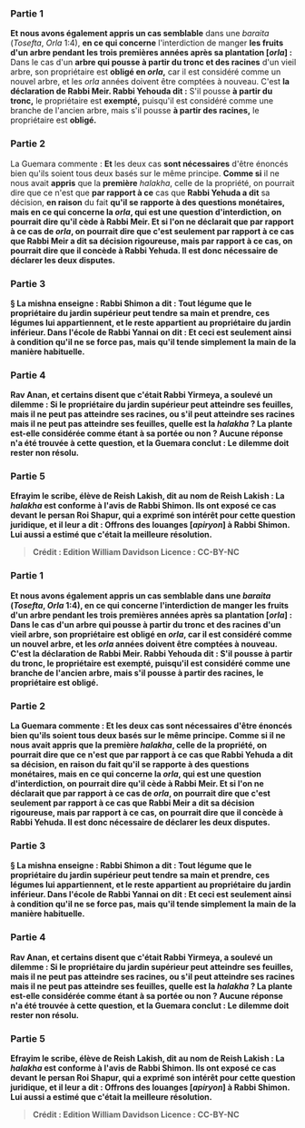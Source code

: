 
### Partie 1
<b>Et nous avons également appris un cas semblable</b> dans une <i>baraita</i> (<i>Tosefta</i>, <i>Orla</i> 1:4), <b>en ce qui concerne</b> l'interdiction de manger <b>les fruits d'un arbre pendant les trois premières années après sa plantation [<i>orla</i>] : </b> Dans le cas d'un <b>arbre qui pousse à partir du tronc et des racines</b> d'un vieil arbre, son propriétaire est <b>obligé en <i>orla</i>,</b> car il est considéré comme un nouvel arbre, et les <i>orla</i> années doivent être comptées à nouveau. C'est <b>la déclaration de Rabbi Meir. Rabbi Yehouda dit :</b> S'il pousse <b>à partir du tronc,</b> le propriétaire est <b>exempté,</b> puisqu'il est considéré comme une branche de l'ancien arbre, mais s'il pousse <b>à partir des racines,</b> le propriétaire est <b>obligé.</b>

### Partie 2
La Guemara commente : <b>Et</b> les deux cas <b>sont nécessaires</b> d'être énoncés bien qu'ils soient tous deux basés sur le même principe. <b>Comme si</b> il ne nous avait <b>appris</b> que la <b>première</b> <i>halakha</i>, celle de la propriété, on pourrait dire que ce n'est que <b>par rapport à ce</b> cas que <b>Rabbi Yehuda a dit</b> sa décision, <b>en raison</b> du fait <b>qu'il se rapporte à des <b>questions monétaires, mais en ce qui concerne la <i>orla</i>, qui est</b> une question d'<b>interdiction,</b> on pourrait <b>dire</b> qu'il <b>cède à Rabbi Meir. Et si l'on ne déclarait</b> que <b>par rapport à ce</b> cas de <i>orla</i>, on pourrait dire que c'est seulement <b>par rapport à ce</b> cas que <b>Rabbi Meir a dit</b> sa décision rigoureuse, <b>mais par rapport à ce</b> cas, on pourrait <b>dire</b> que <b>il concède à Rabbi Yehuda.</b> Il est donc <b>nécessaire</b> de déclarer les deux disputes.

### Partie 3
§ La mishna enseigne : <b>Rabbi Shimon a dit : Tout</b> légume <b>que le</b> propriétaire du <b>jardin supérieur</b> <b>peut tendre</b> sa main et prendre, ces légumes lui appartiennent, et le reste appartient au propriétaire du jardin inférieur. Dans <b>l'école de Rabbi Yannai on dit : Et</b> ceci est seulement ainsi <b>à condition qu'il ne se force pas</b>, mais qu'il tende simplement la main de la manière habituelle.

### Partie 4
<b>Rav Anan, et certains disent</b> que c'était <b>Rabbi Yirmeya, a soulevé un dilemme :</b> Si le propriétaire du jardin supérieur peut <b>atteindre ses feuilles, mais</b> il <b>ne peut pas atteindre ses racines,</b> ou s'il peut <b>atteindre ses racines mais</b> il <b>ne peut pas atteindre ses feuilles, quelle</b> est la <i>halakha</i> ? La plante est-elle considérée comme étant à sa portée ou non ? Aucune réponse n'a été trouvée à cette question, et la Guemara conclut : Le dilemme <b>doit rester</b> non résolu.

### Partie 5
<b>Efrayim le scribe, élève de Reish Lakish, dit au nom de Reish Lakish :</b> La <b><i>halakha</i></b> est <b>conforme</b> à l'avis de <b>Rabbi Shimon. Ils ont exposé</b> ce cas <b>devant</b> le persan <b>Roi Shapur,</b> qui a exprimé son intérêt pour cette question juridique, et <b>il leur a dit : Offrons des louanges [<i>apiryon</i>] à Rabbi Shimon.</b> Lui aussi a estimé que c'était la meilleure résolution.

>Crédit : Edition William Davidson
>Licence : CC-BY-NC
### Partie 1
<b>Et nous avons également appris un cas semblable</b> dans une <i>baraita</i> (<i>Tosefta</i>, <i>Orla</i> 1:4), <b>en ce qui concerne</b> l'interdiction de manger <b>les fruits d'un arbre pendant les trois premières années après sa plantation [<i>orla</i>] : </b> Dans le cas d'un <b>arbre qui pousse à partir du tronc et des racines</b> d'un vieil arbre, son propriétaire est <b>obligé en <i>orla</i>,</b> car il est considéré comme un nouvel arbre, et les <i>orla</i> années doivent être comptées à nouveau. C'est <b>la déclaration de Rabbi Meir. Rabbi Yehouda dit :</b> S'il pousse <b>à partir du tronc,</b> le propriétaire est <b>exempté,</b> puisqu'il est considéré comme une branche de l'ancien arbre, mais s'il pousse <b>à partir des racines,</b> le propriétaire est <b>obligé.</b>

### Partie 2
La Guemara commente : <b>Et</b> les deux cas <b>sont nécessaires</b> d'être énoncés bien qu'ils soient tous deux basés sur le même principe. <b>Comme si</b> il ne nous avait <b>appris</b> que la <b>première</b> <i>halakha</i>, celle de la propriété, on pourrait dire que ce n'est que <b>par rapport à ce</b> cas que <b>Rabbi Yehuda a dit</b> sa décision, <b>en raison</b> du fait <b>qu'il se rapporte à des <b>questions monétaires, mais en ce qui concerne la <i>orla</i>, qui est</b> une question d'<b>interdiction,</b> on pourrait <b>dire</b> qu'il <b>cède à Rabbi Meir. Et si l'on ne déclarait</b> que <b>par rapport à ce</b> cas de <i>orla</i>, on pourrait dire que c'est seulement <b>par rapport à ce</b> cas que <b>Rabbi Meir a dit</b> sa décision rigoureuse, <b>mais par rapport à ce</b> cas, on pourrait <b>dire</b> que <b>il concède à Rabbi Yehuda.</b> Il est donc <b>nécessaire</b> de déclarer les deux disputes.

### Partie 3
§ La mishna enseigne : <b>Rabbi Shimon a dit : Tout</b> légume <b>que le</b> propriétaire du <b>jardin supérieur</b> <b>peut tendre</b> sa main et prendre, ces légumes lui appartiennent, et le reste appartient au propriétaire du jardin inférieur. Dans <b>l'école de Rabbi Yannai on dit : Et</b> ceci est seulement ainsi <b>à condition qu'il ne se force pas</b>, mais qu'il tende simplement la main de la manière habituelle.

### Partie 4
<b>Rav Anan, et certains disent</b> que c'était <b>Rabbi Yirmeya, a soulevé un dilemme :</b> Si le propriétaire du jardin supérieur peut <b>atteindre ses feuilles, mais</b> il <b>ne peut pas atteindre ses racines,</b> ou s'il peut <b>atteindre ses racines mais</b> il <b>ne peut pas atteindre ses feuilles, quelle</b> est la <i>halakha</i> ? La plante est-elle considérée comme étant à sa portée ou non ? Aucune réponse n'a été trouvée à cette question, et la Guemara conclut : Le dilemme <b>doit rester</b> non résolu.

### Partie 5
<b>Efrayim le scribe, élève de Reish Lakish, dit au nom de Reish Lakish :</b> La <b><i>halakha</i></b> est <b>conforme</b> à l'avis de <b>Rabbi Shimon. Ils ont exposé</b> ce cas <b>devant</b> le persan <b>Roi Shapur,</b> qui a exprimé son intérêt pour cette question juridique, et <b>il leur a dit : Offrons des louanges [<i>apiryon</i>] à Rabbi Shimon.</b> Lui aussi a estimé que c'était la meilleure résolution.

>Crédit : Edition William Davidson
>Licence : CC-BY-NC